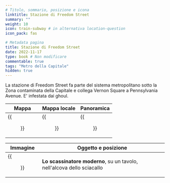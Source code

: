 ```yaml
---
# Titolo, sommario, posizione e icona
linktitle: Stazione di Freedom Street
summary: ""
weight: 10
icon: train-subway # in alternativa location-question
icon_pack: fas

# Metadata pagina
title: Stazione di Freedom Street
date: 2022-11-17
type: book # Non modificare
commentable: true
tags: "Metro della Capitale"
hidden: true
---
```




La stazione di Freedom Street fa parte del sistema metropolitano sotto la Zona contaminata della Capitale e collega Vernon Square a Pennsylvania Avenue. E' infestata dai ghoul.

| Mappa | Mappa locale | Panoramica |
| ----- | ------------ | ---------- |
| {{<figure src="Freedom_Street_Station_loc.webp">}}  |  {{<figure src="Metro_Freedom_Street_Station.webp">}} |  {{<figure src="Freedom_Street_station.webp">}} |

| Immagine | Oggetto e posizione |
| -------- | ------------------- |
| {{<figure src="Tumblers_Today_Freedom_Street_station.webp">}}  | **Lo scassinatore moderno**, su un tavolo, nell'alcova dello sciacallo  |